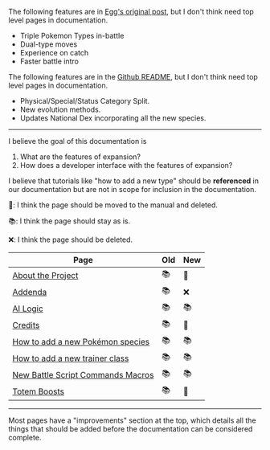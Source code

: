 The following features are in [Egg's original post](https://www.pokecommunity.com/showthread.php?t=417820), but I don't think need top level pages in documentation.

* Triple Pokemon Types in-battle
* Dual-type moves
* Experience on catch
* Faster battle intro

The following features are in the [Github README](https://github.com/rh-hideout/pokeemerald-expansion#readme), but I don't think need top level pages in documentation.

* Physical/Special/Status Category Split.
* New evolution methods.
* Updates National Dex incorporating all the new species.

---

I believe the goal of this documentation is 

1. What are the features of expansion?
2. How does a developer interface with the features of expansion?

I believe that tutorials like "how to add a new type" should be **referenced** in our documentation but are not in scope for inclusion in the documentation.

📖: I think the page should be moved to the manual and deleted.

📚: I think the page should stay as is.

❌: I think the page should be deleted.

| Page                                                         | Old  | New  |
| ------------------------------------------------------------ | ---- | ---- |
| [About the Project](https://github.com/rh-hideout/pokeemerald-expansion/wiki/About-the-Project) | 📚    | 📖    |
| [Addenda](https://github.com/rh-hideout/pokeemerald-expansion/wiki/Addenda) | 📚    | ❌    |
| [AI Logic](https://github.com/rh-hideout/pokeemerald-expansion/wiki/AI-Logic) | 📚    | 📚    |
| [Credits](https://github.com/rh-hideout/pokeemerald-expansion/wiki/Credits) | 📚    | 📖    |
| [How to add a new Pokémon species](https://github.com/rh-hideout/pokeemerald-expansion/wiki/How-to-add-a-new-Pok%C3%A9mon-species) | 📚    | 📚    |
| [How to add a new trainer class](https://github.com/rh-hideout/pokeemerald-expansion/wiki/How-to-add-a-new-trainer-class) | 📚    | 📚    |
| [New Battle Script Commands Macros](https://github.com/rh-hideout/pokeemerald-expansion/wiki/New-Battle-Script-Commands-Macros) | 📚    | 📚    |
| [Totem Boosts](https://github.com/rh-hideout/pokeemerald-expansion/wiki/Totem-Boosts) | 📚    | 📖    |

---

Most pages have a "improvements" section at the top, which details all the things that should be added before the documentation can be considered complete.
